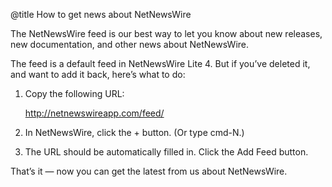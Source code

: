 @title How to get news about NetNewsWire

The NetNewsWire feed is our best way to let you know about new releases, new documentation, and other news about NetNewsWire.

The feed is a default feed in NetNewsWire Lite 4. But if you’ve deleted it, and want to add it back, here’s what to do:

1. Copy the following URL:

	http://netnewswireapp.com/feed/

2. In NetNewsWire, click the <span class="ui">+</span> button. (Or type <span class="ui">cmd-N<span>.)

3. The URL should be automatically filled in. Click the <span class="ui">Add Feed</span> button.

That’s it — now you can get the latest from us about NetNewsWire.
